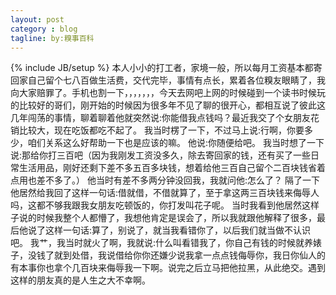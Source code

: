 ```yaml
---
layout: post
category : blog
tagline: by:糗事百科
---
```

{% include JB/setup %}
  本人小小的打工者，家境一般，所以每月工资基本都寄回家自己留个七八百做生活费，交代完毕，事情有点长，累着各位糗友眼睛了，我向大家赔罪了。手机也割一下，，，，，，，今天去网吧上网的时候碰到一个读书时候玩的比较好的哥们，刚开始的时候因为很多年不见了聊的很开心，都相互说了彼此这几年闯荡的事情，聊着聊着他就突然说:你能借我点钱吗？最近我交了个女朋友花销比较大，现在吃饭都吃不起了。 我当时楞了一下，不过马上说:行啊，你要多少，咱们关系这么好帮助一下也是应该的嘛。 他说:你随便给吧。 我当时想了一下说:那给你打三百吧（因为我刚发工资没多久，除去寄回家的钱，还有买了一些日常生活用品，刚好还剩下差不多五百多块钱，想着给他三百自己留个二百块钱省着点用也差不多了。） 他当时有差不多两分钟没回我，我就问他:怎么了？ 隔了一下他居然给我回了这样一句话:借就借，不借就算了，至于拿这两三百块钱来侮辱人吗，这都不够我跟我女朋友吃顿饭的，你打发叫花子呢。 当时我看到他居然这样子说的时候我整个人都懵了，我想他肯定是误会了，所以我就跟他解释了很多，最后他说了这样一句话:算了，别说了，就当我看错你了，以后我们就当做不认识吧。 我艹，我当时就火了啊，我就说:什么叫看错我了，你自己有钱的时候就养婊子，没钱了就到处借，我说借给你你还嫌少说我拿一点点钱侮辱你，我日你仙人的有本事你也拿个几百块来侮辱我一下啊。说完之后立马把他拉黑，从此绝交。遇到这样的朋友真的是人生之大不幸啊。 